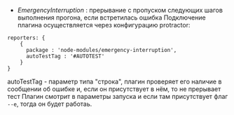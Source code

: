* *EmergencyInterruption* : прерывание с пропуском следующих шагов выполнения прогона, если встретилась ошибка
Подключение плагина осуществляется через конфигурацию protractor:
```
reporters: {
    {
      package : 'node-modules/emergency-interruption',
      autoTestTag : '#AUTOTEST'
    }
}
```
autoTestTag - параметр типа "строка", плагин проверяет его наличие в сообщении об ошибке и, если он присутствует в нём, то не прерывает тест
Плагин смотрит в параметры запуска и если там присутствует флаг `--e`, тогда он будет работаь.